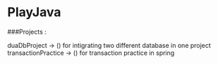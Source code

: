 # PlayJava

###Projects : 

duaDbProject -> () for intigrating two different database in one project                                      
transactionPractice -> () for transaction practice in spring
